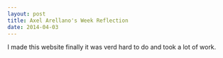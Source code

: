 ```yaml
---
layout: post
title: Axel Arellano's Week Reflection
date: 2014-04-03
---
```


I made this website finally it was verd hard to do and took a lot of work.
